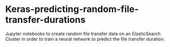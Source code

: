 # Keras-predicting-random-file-transfer-durations
Jupyter notebooks to create random file transfer data on an ElasticSearch Cluster in order to train a neural network to predict the file transfer duration.
